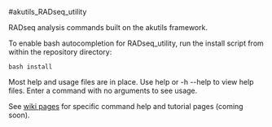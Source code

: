 #akutils_RADseq_utility  

RADseq analysis commands built on the akutils framework.  

To enable bash autocompletion for RADseq_utility, run the install script from within the repository directory:  

    bash install  


Most help and usage files are in place. Use help or -h --help to view help files. Enter a command with no arguments to see usage.  

See [wiki pages](https://github.com/alk224/akutils_RADseq_utility/wiki) for specific command help and tutorial pages (coming soon).  
